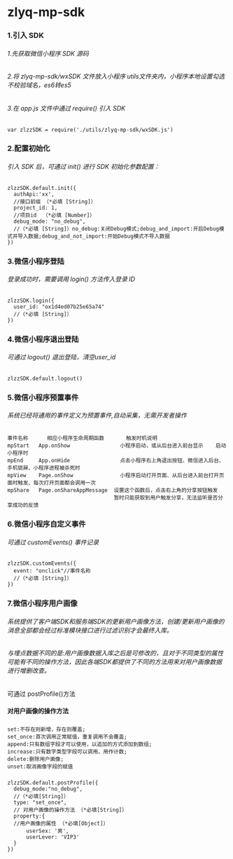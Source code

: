 # zlyq-mp-sdk

### 1.引入 SDK
###### 1.先获取微信小程序 SDK 源码 
###### 2.将 zlyq-mp-sdk/wxSDK 文件放入小程序 utils文件夹内，小程序本地设置勾选不校验域名，es6转es5
###### 3.在 app.js 文件中通过 require() 引入 SDK 
### 
    var zlzzSDK = require('./utils/zlyq-mp-sdk/wxSDK.js')
    

### 2.配置初始化
###### 引入 SDK 后，可通过 init() 进行 SDK 初始化参数配置： 
### 
    zlzzSDK.default.init({  
      authApi:'xx',
      //接口前缀 （*必填 [String]）
      project_id: 1,
      //项目id  （*必填 [Number]）
      debug_mode: "no_debug",
      //（*必填 [String]）no_debug:关闭Debug模式;debug_and_import:开启Debug模式并导入数据;debug_and_not_import:开始Debug模式不导入数据   
    })
    
### 3.微信小程序登陆
###### 登录成功时，需要调用 login() 方法传入登录 ID
### 
    zlzzSDK.login({    
      user_id: "ox1d4ed07b25e65a74"
      //（*必填 [String]）   
    })

### 4.微信小程序退出登陆
###### 可通过 logout() 退出登陆，清空user_id
### 
    zlzzSDK.default.logout()


    
### 5.微信小程序预置事件
###### 系统已经将通用的事件定义为预置事件,自动采集，无需开发者操作
### 
    事件名称	  相应小程序生命周期函数	    触发时机说明
    mpStart	  App.onShow	            小程序启动，或从后台进入前台显示	启动小程序时
    mpEnd	  App.onHide	            点击小程序右上角退出按钮、微信进入后台、手机锁屏、小程序进程被杀死时
    mpView	  Page.onShow	            小程序启动打开页面、从后台进入前台打开页面时触发、每次打开页面都会调用一次
    mpShare	  Page.onShareAppMessage  设置这个函数后，点击右上角的分享按钮触发	
                                      暂时只能获取到用户触发分享，无法监听是否分享成功的反馈 


### 6.微信小程序自定义事件
###### 可通过 customEvents() 事件记录
### 
    zlzzSDK.customEvents({    
      event: "onclick"//事件名称  
      //（*必填 [String]）
    })

### 7.微信小程序用户画像
###### 系统提供了客户端SDK和服务端SDK的更新用户画像方法，创建/更新用户画像的消息全部都会经过标准模块接口进行过滤识别才会最终入库。
###### 与埋点数据不同的是:用户画像数据入库之后是可修改的，且对于不同类型的属性可能有不同的操作方法，因此各端SDK都提供了不同的方法用来对用户画像数据进行增删改查。 
可通过 postProfile()方法 <br />  
####  对用户画像的操作方法
###  
    set:不存在则新增，存在则覆盖;
    set_once:首次调用正常赋值，重复调用不会覆盖;
    append:只有数组字段才可以使用，以追加的方式添加到数组;
    increase:只有数字类型字段可以调用，用作计数;
    delete:删除用户画像;
    unset:取消画像字段的赋值
### 
    zlzzSDK.default.postProfile({    
      debug_mode:"no_debug",
      //（*必填[String]）
      type: "set_once",
      // 对用户画像的操作方法 （*必填[String]）
      property:{
      //用户画像的属性 （*必填[Object]）
          userSex: '男',
          userLever: 'VIP3'
      }
    })
